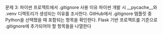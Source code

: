 문제 3: 파이썬 프로젝트에서 .gitignore 사용 이유
파이썬 개발 시 __pycache__와 .venv 디렉토리가 생성되는 이유를 조사한다.
GitHub에서 .gitignore 템플릿 중 Python을 선택했을 때 포함되는 항목을 확인한다.
Flask 기반 프로젝트를 기준으로 .gitignore에 추가되어야 할 항목들을 나열한다